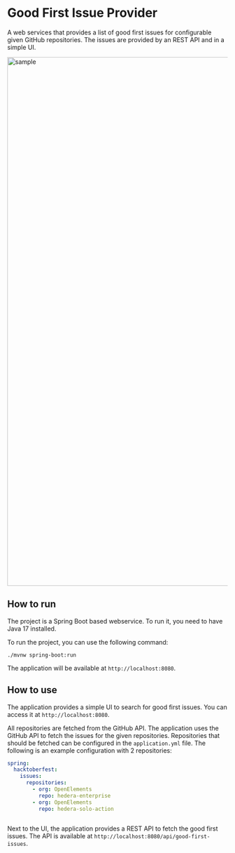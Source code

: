 # Good First Issue Provider

A web services that provides a list of good first issues for configurable given GitHub repositories.
The issues are provided by an REST API and in a simple UI.

<img width="1206" alt="sample" src="https://github.com/user-attachments/assets/831b9e87-906b-44f8-92d5-b47064971389">

## How to run

The project is a Spring Boot based webservice. To run it, you need to have Java 17 installed.

To run the project, you can use the following command:

```shell
./mvnw spring-boot:run
```

The application will be available at `http://localhost:8080`.

## How to use

The application provides a simple UI to search for good first issues. You can access it at `http://localhost:8080`.

All repositories are fetched from the GitHub API.
The application uses the GitHub API to fetch the issues for the given repositories.
Repositories that should be fetched can be configured in the `application.yml` file.
The following is an example configuration with 2 repositories:

```yaml
spring:
  hacktoberfest:
    issues:
      repositories:
        - org: OpenElements
          repo: hedera-enterprise
        - org: OpenElements
          repo: hedera-solo-action
          
```

Next to the UI, the application provides a REST API to fetch the good first issues.
The API is available at `http://localhost:8080/api/good-first-issues`.
